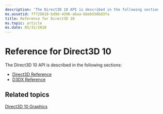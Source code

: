 ```yaml
---
description: 'The Direct3D 10 API is described in the following sections:'
ms.assetid: ff729810-bd9d-4396-a6aa-bbeb558bd3fa
title: Reference for Direct3D 10
ms.topic: article
ms.date: 05/31/2018
---
```


# Reference for Direct3D 10

The Direct3D 10 API is described in the following sections:

-   [Direct3D Reference](d3d10-graphics-reference-d3d10.md)
-   [D3DX Reference](d3d10-graphics-reference-d3dx10.md)

## Related topics

<dl> <dt>

[Direct3D 10 Graphics](d3d10-graphics.md)
</dt> </dl>

 

 



